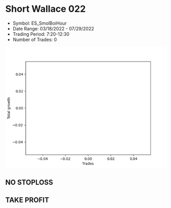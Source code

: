 # Short Wallace 022 
- Symbol: ES_SmolBoiHour
- Date Range: 03/18/2022 - 07/29/2022
- Trading Period: 7:20-12:30
- Number of Trades: 0

![Plot](ShortWallace022ES_SmolBoiHour.png)
## NO STOPLOSS


## TAKE PROFIT




